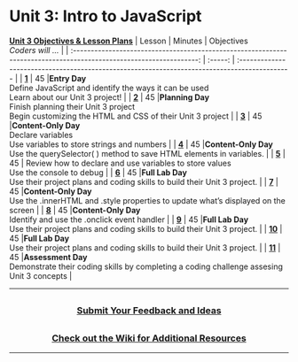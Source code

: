 # Unit 3: Intro to JavaScript
[**Unit 3 Objectives & Lesson Plans**](https://docs.google.com/document/d/1n1yfOM0ktzejRl4KMlXSEXv96K03aKkYvX5JetPXSQw/edit)
|                                                     Lesson                                                        | Minutes | Objectives <br> _Coders will ..._                                                             |
| :-----------------------------------------------------------------------------------------------------------------: | :-----: | :-------------------------------------------------------------------------------------------- |
|    [**1**](https://docs.google.com/presentation/d/1SWZvLkM0ZmPuHkx7jEOtCvm2qNCgGdRvAcypXBqKN3Q/edit#slide=id.g801a20f61f_0_262)    |   45    |**Entry Day**</br>Define JavaScript and identify the ways it can be used</br>Learn about our Unit 3 project!    |
| [**2**](https://docs.google.com/presentation/d/17KO821d-lk6RlE1vnnfkuhs5OhGT-txtiFCsHC-DCeE/edit#slide=id.g801a20f61f_0_262)    |   45   |**Planning Day**</br>Finish planning their Unit 3 project</br>Begin customizing the HTML and CSS of their Unit 3 project      |
| [**3**](https://docs.google.com/presentation/d/1WVRK2GIP0yY_BCcQAWqsNjNv8tXj1VoSSc5uibgUZSM/edit#slide=id.g801a20f61f_0_262)    |   45    |**Content-Only Day**</br>Declare variables</br>Use variables to store strings and numbers     |
| [**4**](https://docs.google.com/presentation/d/1MqiRBv2Kw17W7x0h80bMB4iFlxtc2dgNoMt3vML4zYA/edit#slide=id.g801a20f61f_0_262)   |   45    |**Content-Only Day**</br>Use the querySelector( ) method to save HTML elements in variables.   |
| [**5**](https://docs.google.com/presentation/d/1HvfJJuHchao03ve9nJFa5L9_o5LnjFrTl66ScciIn_s/edit#slide=id.gddba4abcce_0_0) |  45   | Review how to declare and use variables to store values</br>Use the console to debug |
| [**6**](https://docs.google.com/presentation/d/1NkWZGZHtvHqgoilY3fmBiUXproMHpRg6ioacAXCppzc/edit#slide=id.gddba4abcce_0_0)   |   45    |**Full Lab Day**</br>Use their project plans and coding skills to build their Unit 3 project. |
| [**7**](https://docs.google.com/presentation/d/1ovScYMy2yX84Fpx_Lhd93Uw6lGPzxzKfPlemrNdc5Zk/edit#slide=id.g801a20f61f_0_262)   |   45    |**Content-Only Day**</br>Use the .innerHTML and .style properties to update what’s displayed on the screen |
| [**8**](https://docs.google.com/presentation/d/1FPgH-AFkTVoLRIvV43lZT4J_c76qJxG1aqu_SkuTN4M/edit#slide=id.g801a20f61f_0_262)   |   45    |**Content-Only Day**</br>Identify and use the .onclick event handler  |
| [**9**](https://docs.google.com/presentation/d/1Azmer_p96jfIJW_kOoUgLmau-0speCBlyYWFsMEiNfY/edit#slide=id.gddba4abcce_0_0)   |   45    |**Full Lab Day**</br>Use their project plans and coding skills to build their Unit 3 project. |
| [**10**](https://docs.google.com/presentation/d/1uDw8LO0cJPlFq1tdQt02aWKmLw8UJ82s-lA9Z4sj9SA/edit#slide=id.gddba4abcce_0_0)   |   45    |**Full Lab Day**</br>Use their project plans and coding skills to build their Unit 3 project. |
| [**11**](https://docs.google.com/presentation/d/16_FqgZC_KICaB7ahZXX4CYYAOy6AvFztfBLesb4zSJU/edit#slide=id.gddba4abcce_0_0)   |   45    |**Assessment Day**</br>Demonstrate their coding skills by completing a coding challenge assesing Unit 3 concepts   |




---
## <h3 align="center"><a href="https://docs.google.com/forms/d/e/1FAIpQLSeQPPd3u1y_vV9426DjRjgzQHrzsMAIbdsGCxEU5uRj3bTleQ/viewform?usp=sf_link">Submit Your Feedback and Ideas</a></h3>

## <h3 align="center"><a href="https://github.com/itscodenation/curriculum-22-23/wiki">Check out the Wiki for Additional Resources</a></h3>

---
